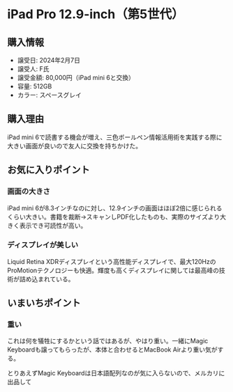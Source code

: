 # iPad Pro 12.9-inch（第5世代）
## 購入情報
- 譲受日: 2024年2月7日
- 譲受人: F氏
- 譲受金額: 80,000円（iPad mini 6と交換）
- 容量: 512GB
- カラー: スペースグレイ

## 購入理由
iPad mini 6で読書する機会が増え、三色ボールペン情報活用術を実践する際に大きい画面が良いので友人に交換を持ちかけた。

## お気に入りポイント
### 画面の大きさ
iPad mini 6が8.3インチなのに対し、12.9インチの画面はほぼ2倍に感じられるくらい大きい。書籍を裁断→スキャンしPDF化したものも、実際のサイズより大きく表示でき可読性が高い。

### ディスプレイが美しい
Liquid Retina XDRディスプレイという高性能ディスプレイで、最大120HzのProMotionテクノロジーも快適。輝度も高くディスプレイに関しては最高峰の技術が詰め込まれている。

## いまいちポイント
### 重い
これは何を犠牲にするかという話ではあるが、やはり重い。一緒にMagic Keyboardも譲ってもらったが、本体と合わせるとMacBook Airより重い気がする。

とりあえずMagic Keyboardは日本語配列なのが気に入らないので、メルカリに出品して